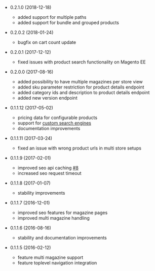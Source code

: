 * 0.2.1.0 (2018-12-18)
  * added support for multiple paths
  * added support for bundle and grouped products

* 0.2.0.2 (2018-01-24)
  * bugfix on cart count update

* 0.2.0.1 (2017-12-12)
  * fixed issues with product search functionality on Magento EE

* 0.2.0.0 (2017-08-16)
  * added possibility to have multiple magazines per store view
  * added sku parameter restriction for product details endpoint
  * added category ids and description to product details endpoint
  * added new version endpoint

* 0.1.1.12 (2017-05-02)
  * pricing data for configurable products
  * support for [custom search engines](doc/customization/custom-search-engines.md)
  * documentation improvements

* 0.1.1.11 (2017-03-24)
  * fixed an issue with wrong product urls in multi store setups

* 0.1.1.9 (2017-02-01)
  * improved seo api caching [#8](https://github.com/styladev/magentoStylaConnect/issues/8)
  * increased seo request timeout

* 0.1.1.8 (2017-01-07)
  * stability improvements

* 0.1.1.7 (2016-12-01)
  * improved seo features for magazine pages
  * improved multi magazine handling

* 0.1.1.6 (2016-08-16)
  * stability and documentation improvements

* 0.1.1.5 (2016-02-12)

  * feature multi magazine support
  * feature toplevel navigation integration
